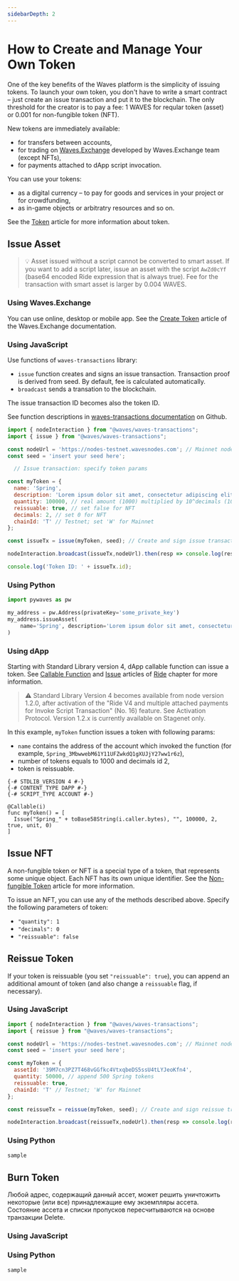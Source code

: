 ```yaml
---
sidebarDepth: 2
---
```


# How to Create and Manage Your Own Token

One of the key benefits of the Waves platform is the simplicity of issuing tokens. To launch your own token, you don't have to write a smart contract – just create an issue transaction and put it to the blockchain. The only threshold for the creator is to pay a fee: 1 WAVES for reqular token (asset) or 0.001 for non-fungible token (NFT).

New tokens are immediately available:

* for transfers between accounts,
* for trading on [Waves.Exchange](https://waves.exchange/) developed by Waves.Exchange team (except NFTs),
* for payments attached to dApp script invocation.

You can use your tokens:

* as a digital currency – to pay for goods and services in your project or for crowdfunding,
* as in-game objects or arbitratry resources and so on.

See the [Token](/en/blockchain/token/) article for more information about token.

## Issue Asset

> :bulb: Asset issued without a script cannot be converted to smart asset. If you want to add a script later, issue an asset with the script `AwZd0cYf` (base64 encoded Ride expression that is always true). Fee for the transaction with smart asset is larger by 0.004 WAVES.

### Using Waves.Exchange

You can use online, desktop or mobile app. See the [Create Token](https://docs.waves.exchange/en/waves-exchange/waves-exchange-online-desktop/online-desktop-asset/online-desktop-token-creation) article of the Waves.Exchange documentation.

### Using JavaScript

Use functions of `waves-transactions` library:

* `issue` function creates and signs an issue transaction. Transaction proof is derived from seed. By default, fee is calculated automatically.
* `broadcast` sends a transation to the blockchain.

The issue transaction ID becomes also the token ID.

See function descriptions in [waves-transactions documentation](https://wavesplatform.github.io/waves-transactions/index.html) on Github.

```javascript
import { nodeInteraction } from "@waves/waves-transactions";
import { issue } from "@waves/waves-transactions";

const nodeUrl = 'https://nodes-testnet.wavesnodes.com'; // Mainnet node
const seed = 'insert your seed here';

  // Issue transaction: specify token params

const myToken = {
  name: 'Spring',
  description: 'Lorem ipsum dolor sit amet, consectetur adipiscing elit, sed do eiusmod tempor incididunt ut labore et dolore magna aliqua.',
  quantity: 100000, // real amount (1000) multiplied by 10^decimals (100); set 1 for NFT
  reissuable: true, // set false for NFT
  decimals: 2, // set 0 for NFT
  chainId: 'T' // Testnet; set 'W' for Mainnet
};

const issueTx = issue(myToken, seed); // Create and sign issue transaction

nodeInteraction.broadcast(issueTx,nodeUrl).then(resp => console.log(resp));

console.log('Token ID: ' + issueTx.id);
```

### Using Python

```python
import pywaves as pw

my_address = pw.Address(privateKey='some_private_key')
my_address.issueAsset(
    name='Spring', description='Lorem ipsum dolor sit amet, consectetur adipiscing elit, sed do eiusmod tempor incididunt ut labore et dolore magna aliqua.', quantity=100000, decimals=2
)
```

### Using dApp

Starting with Standard Library version 4, dApp callable function can issue a token. See [Callable Function](/en/ride/functions/callable-function) and [Issue](/en/ride/structures/common-structures/issue) articles of [Ride](/en/ride) chapter for more information.

> :warning: Standard Library Version 4 becomes available from node version 1.2.0, after activation of the "Ride V4 and multiple attached payments for Invoke Script Transaction" (No. 16) feature. See Activation Protocol. Version 1.2.x is currently available on Stagenet only.

In this example, `myToken` function issues a token with following params:

* `name` contains the address of the account which invoked the function (for example, `Spring_3MbwwebM61Y11UFZwkdQ1gXUJjY27ww1r6z`),
* number of tokens equals to 1000 and decimals id 2,
* token is reissuable.

```ride
{-# STDLIB_VERSION 4 #-}
{-# CONTENT_TYPE DAPP #-}
{-# SCRIPT_TYPE ACCOUNT #-}
  
@Callable(i)
func myToken() = [
  Issue("Spring_" + toBase58String(i.caller.bytes), "", 100000, 2, true, unit, 0)
]
```

## Issue NFT

A non-fungible token or NFT is a special type of a token, that represents some unique object. Each NFT has its own unique identifier. See the [Non-fungible Token](/en/blockchain/token/non-fungible-token) article for more information.

To issue an NFT, you can use any of the methods described above. Specify the following parameters of token:

* `"quantity": 1`
* `"decimals": 0`
* `"reissuable": false`

## Reissue Token

If your token is reissuable (you set `"reissuable": true`), you can append an additional amount of token (and also change a `reissuable` flag, if necessary).

### Using JavaScript

```javascript
import { nodeInteraction } from "@waves/waves-transactions";
import { reissue } from "@waves/waves-transactions";

const nodeUrl = 'https://nodes-testnet.wavesnodes.com'; // Mainnet node
const seed = 'insert your seed here';

const myToken = {
  assetId: '39M7cn3PZ7T468vGGfkc4VtxqbeDS5ssU4tLYJeoKfn4',
  quantity: 50000, // append 500 Spring tokens
  reissuable: true,
  chainId: 'T' // Testnet; 'W' for Mainnet
};

const reissueTx = reissue(myToken, seed); // Create and sign reissue transaction

nodeInteraction.broadcast(reissueTx,nodeUrl).then(resp => console.log(resp));
```

### Using Python

```python
sample
```

## Burn Token

Любой адрес, содержащий данный ассет, может решить уничтожить некоторые \(или все\) принадлежащие ему экземпляры ассета. Состояние ассета и списки пропусков пересчитываются на основе транзакции Delete.

### Using JavaScript


### Using Python

```python
sample
```
